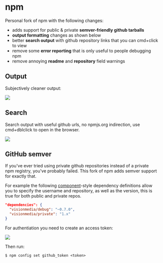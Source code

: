 
# npm

  Personal fork of npm with the following changes:

  - adds support for public & private __semver-friendly github tarballs__
  - __output formatting__ changes as shown below
  - better __search output__ with github repository links that you can cmd+click to view
  - remove some __error reporting__ that is only useful to people debugging npm
  - remove annoying __readme__ and __repository__ field warnings

## Output

  Subjectively cleaner output:

  ![](https://dl.dropboxusercontent.com/u/6396913/misc/Screen%20Shot%202014-01-16%20at%206.28.52%20PM.png)

## Search

  Search output with useful github urls, no npmjs.org indirection, use cmd+dblclick
  to open in the browser.

  ![](https://dl.dropboxusercontent.com/u/6396913/misc/Screen%20Shot%202014-01-17%20at%204.25.36%20AM.png)

## GitHub semver

  If you've ever tried using private github repositories instead of a private npm registry,
  you've probably failed. This fork of npm adds semver support for exactly that.

  For example the following [component](https://github.com/component/component)-style dependency definitions allow you to specify
  the username and repository, as well as the version, this is true for both public and
  private repos.

```json
"dependencies": {
  "visionmedia/debug": "~0.7.0",
  "visionmedia/private": "1.x"
}
```

For authentiation you need to create an access token:

  ![](https://dl.dropboxusercontent.com/u/6396913/misc/Screen%20Shot%202014-01-22%20at%207.58.55%20PM.png)

Then run:

```
$ npm config set github_token <token>
```